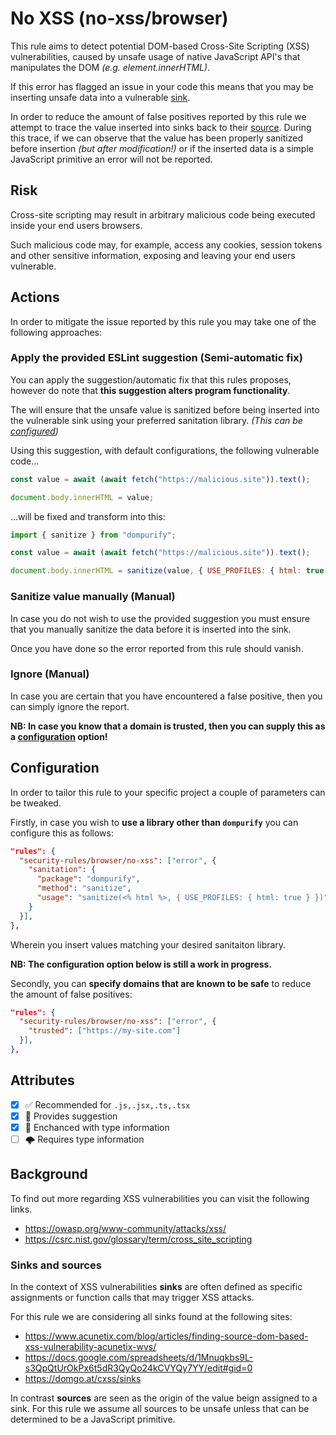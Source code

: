 # No XSS (no-xss/browser)

This rule aims to detect potential DOM-based Cross-Site Scripting (XSS) vulnerabilities, caused by unsafe usage of native JavaScript API's that manipulates the
DOM *(e.g. element.innerHTML)*.

If this error has flagged an issue in your code this means that you may be inserting unsafe data into a vulnerable [sink](#sinks-and-sources).

In order to reduce the amount of false positives reported by this rule we attempt to trace the value inserted into sinks back to their [source](#sinks-and-sources). During this trace, if we can observe that the value has been properly sanitized before insertion *(but after modification!)* or if the inserted data is a simple JavaScript primitive an error will not be reported.

## Risk

Cross-site scripting may result in arbitrary malicious code being executed inside your end users browsers.

Such malicious code may, for example, access any cookies, session tokens and other sensitive information, exposing and leaving your end users vulnerable.

## Actions

In order to mitigate the issue reported by this rule you may take one of the following approaches:

### Apply the provided ESLint suggestion (Semi-automatic fix)

You can apply the suggestion/automatic fix that this rules proposes, however do note that **this suggestion alters program functionality**.

The  will ensure that the unsafe value is sanitized before being inserted into the vulnerable sink using your preferred sanitation library. *(This can be [configured](#configuration))*

Using this suggestion, with default configurations, the following vulnerable code...

```js
const value = await (await fetch("https://malicious.site")).text();

document.body.innerHTML = value;
```

...will be fixed and transform into this:

```js
import { sanitize } from "dompurify";

const value = await (await fetch("https://malicious.site")).text();

document.body.innerHTML = sanitize(value, { USE_PROFILES: { html: true } });
```

### Sanitize value manually (Manual)

In case you do not wish to use the provided suggestion you must ensure that you manually sanitize the data before it is inserted into the sink.

Once you have done so the error reported from this rule should vanish.

### Ignore (Manual)

In case you are certain that you have encountered a false positive, then you can simply ignore the report.

**NB: In case you know that a domain is trusted, then you can supply this as a [configuration](#configuration) option!**

## Configuration

In order to tailor this rule to your specific project a couple of parameters can be tweaked.

Firstly, in case you wish to **use a library other than ```dompurify```** you can configure this as follows:

```json
"rules": {
  "security-rules/browser/no-xss": ["error", {
    "sanitation": {
      "package": "dompurify",
      "method": "sanitize",
      "usage": "sanitize(<% html %>, { USE_PROFILES: { html: true } })"
    }
  }],
},
```

Wherein you insert values matching your desired sanitaiton library.

**NB: The configuration option below is still a work in progress.**

Secondly, you can **specify domains that are known to be safe** to reduce the amount of false positives:

```json
"rules": {
  "security-rules/browser/no-xss": ["error", {
    "trusted": ["https://my-site.com"]
  }],
},
```

## Attributes

- [X] ✅ Recommended for ```.js,.jsx,.ts,.tsx```
- [X] 🔧 Provides suggestion
- [X] 💭 Enchanced with type information
- [ ] 🌩 Requires type information

## Background

To find out more regarding XSS vulnerabilities you can visit the following links.

- <https://owasp.org/www-community/attacks/xss/>
- <https://csrc.nist.gov/glossary/term/cross_site_scripting>

### Sinks and sources

In the context of XSS vulnerabilities **sinks** are often defined as specific assignments or function calls that may trigger XSS attacks.

For this rule we are considering all sinks found at the following sites:

- <https://www.acunetix.com/blog/articles/finding-source-dom-based-xss-vulnerability-acunetix-wvs/>
- <https://docs.google.com/spreadsheets/d/1Mnuqkbs9L-s3QpQtUrOkPx6t5dR3QyQo24kCVYQy7YY/edit#gid=0>
- <https://domgo.at/cxss/sinks>

In contrast **sources** are seen as the origin of the value beign assigned to a sink. For this rule we assume all sources to be unsafe unless that can be determined to be a JavaScript primitive.
